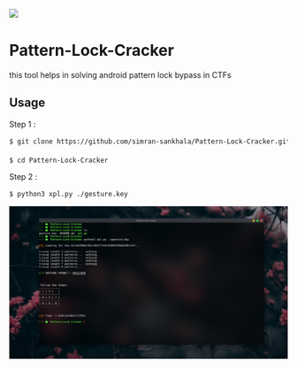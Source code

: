 ![](https://images.idgesg.net/images/article/2021/12/android-security-100913715-large.jpg?auto=webp&quality=85,70)
# Pattern-Lock-Cracker
this tool helps in solving android pattern lock bypass in CTFs

## Usage

Step 1 :
```sh
$ git clone https://github.com/simran-sankhala/Pattern-Lock-Cracker.git

$ cd Pattern-Lock-Cracker
```
Step 2 :
```sh
$ python3 xpl.py ./gesture.key
```

![](poc.png)
